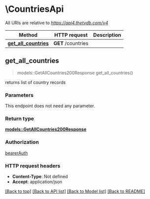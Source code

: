 # \CountriesApi

All URIs are relative to *https://api4.thetvdb.com/v4*

Method | HTTP request | Description
------------- | ------------- | -------------
[**get_all_countries**](CountriesApi.md#get_all_countries) | **GET** /countries | 



## get_all_countries

> models::GetAllCountries200Response get_all_countries()


returns list of country records

### Parameters

This endpoint does not need any parameter.

### Return type

[**models::GetAllCountries200Response**](getAllCountries_200_response.md)

### Authorization

[bearerAuth](../README.md#bearerAuth)

### HTTP request headers

- **Content-Type**: Not defined
- **Accept**: application/json

[[Back to top]](#) [[Back to API list]](../README.md#documentation-for-api-endpoints) [[Back to Model list]](../README.md#documentation-for-models) [[Back to README]](../README.md)

